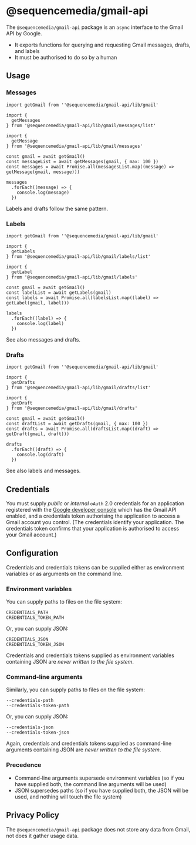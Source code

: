 # @sequencemedia/gmail-api

The `@sequencemedia/gmail-api` package is an `async` interface to the Gmail API by Google.

* It exports functions for querying and requesting Gmail messages, drafts, and labels
* It must be authorised to do so by a human

## Usage

### Messages

```
import getGmail from ''@sequencemedia/gmail-api/lib/gmail'

import {
  getMessages
} from '@sequencemedia/gmail-api/lib/gmail/messages/list'

import {
  getMessage
} from '@sequencemedia/gmail-api/lib/gmail/messages'

const gmail = await getGmail()
const messageList = await getMessages(gmail, { max: 100 })
const messages = await Promise.all(messagesList.map((message) => getMessage(gmail, message)))

messages
  .forEach((message) => {
    console.log(message)
  })
```

Labels and drafts follow the same pattern.

### Labels

```
import getGmail from ''@sequencemedia/gmail-api/lib/gmail'

import {
  getLabels
} from '@sequencemedia/gmail-api/lib/gmail/labels/list'

import {
  getLabel
} from '@sequencemedia/gmail-api/lib/gmail/labels'

const gmail = await getGmail()
const labelList = await getLabels(gmail)
const labels = await Promise.all(labelsList.map((label) => getLabel(gmail, label)))

labels
  .forEach((label) => {
    console.log(label)
  })
```

See also messages and drafts.

### Drafts
```
import getGmail from ''@sequencemedia/gmail-api/lib/gmail'

import {
  getDrafts
} from '@sequencemedia/gmail-api/lib/gmail/drafts/list'

import {
  getDraft
} from '@sequencemedia/gmail-api/lib/gmail/drafts'

const gmail = await getGmail()
const draftList = await getDrafts(gmail, { max: 100 })
const drafts = await Promise.all(draftsList.map((draft) => getDraft(gmail, draft)))

drafts
  .forEach((draft) => {
    console.log(draft)
  })
```

See also labels and messages.


## Credentials

You must supply _public_ or _internal_ `oAuth` 2.0 credentials for an application registered with the [Google developer console](https://console.developers.google.com) which has the Gmail API enabled, and a credentials token authorising the application to access a Gmail account you control. (The credentials identify your application. The credentials token confirms that your application is authorised to access your Gmail account.)

## Configuration

Credentials and credentials tokens can be supplied either as environment variables or as arguments on the command line.

### Environment variables

You can supply paths to files on the file system:
```
CREDENTIALS_PATH
CREDENTIALS_TOKEN_PATH
```
Or, you can supply JSON:
```
CREDENTIALS_JSON
CREDENTIALS_TOKEN_JSON
```

Credentials and credentials tokens supplied as environment variables containing JSON are _never written to the file system_.

### Command-line arguments

Similarly, you can supply paths to files on the file system:

```
--credentials-path
--credentials-token-path
```

Or, you can supply JSON:

```
--credentials-json
--credentials-token-json
```

Again, credentials and credentials tokens supplied as command-line arguments containing JSON are _never written to the file system_.

### Precedence

* Command-line arguments supersede environment variables (so if you have supplied both, the command line arguments will be used)
* JSON supersedes paths (so if you have supplied both, the JSON will be used, and nothing will touch the file system)

## Privacy Policy

The `@sequencemedia/gmail-api` package does not store any data from Gmail, not does it gather usage data.
